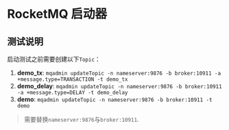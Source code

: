 # RocketMQ 启动器

## 测试说明

启动测试之前需要创建以下`Topic`：

1. **demo_tx**: `mqadmin updateTopic -n nameserver:9876 -b broker:10911 -a +message.type=TRANSACTION -t demo_tx`
2. **demo_delay**: `mqadmin updateTopic -n nameserver:9876 -b broker:10911 -a +message.type=DELAY -t demo_delay`
3. **demo**: `mqadmin updateTopic -n nameserver:9876 -b broker:10911 -t demo`

> 需要替换`nameserver:9876`与`broker:10911`.
